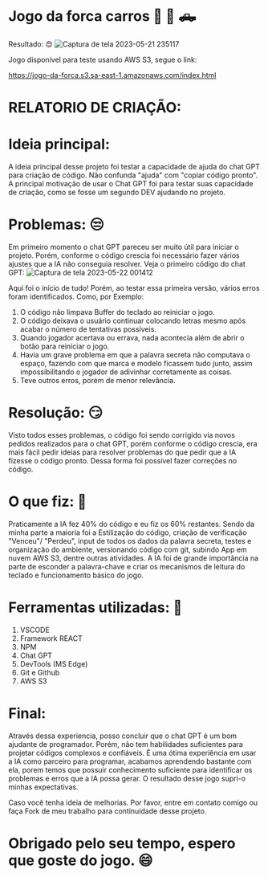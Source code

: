 # Jogo da forca carros 🚗 🚙 🛻

Resultado: :heart_eyes:
![Captura de tela 2023-05-21 235117](https://github.com/ViniciusBandeira97/Jogo-da-forca---Chat-GPT/assets/97644828/74aa15d5-e595-48d2-aae1-48869d901af8)

Jogo disponível para teste usando AWS S3, segue o link:

https://jogo-da-forca.s3.sa-east-1.amazonaws.com/index.html

# RELATORIO DE CRIAÇÃO:

# Ideia principal:
A ideia principal desse projeto foi testar a capacidade de ajuda do chat GPT para criação de código. Não confunda "ajuda" com "copiar código pronto". A principal motivação de usar o Chat GPT foi para testar suas capacidade de criação, como se fosse um segundo DEV ajudando no projeto.

# Problemas: :unamused:
Em primeiro momento o chat GPT pareceu ser muito útil para iniciar o projeto. Porém, conforme o código crescia foi necessário fazer vários ajustes que a IA não conseguia resolver. 
Veja o primeiro código do chat GPT:
![Captura de tela 2023-05-22 001412](https://github.com/ViniciusBandeira97/Jogo-da-forca---Chat-GPT/assets/97644828/a3b13d2f-5fba-47a2-9080-67ac1f3b4547)

Aqui foi o início de tudo! Porém, ao testar essa primeira versão, vários erros foram identificados. 
Como, por Exemplo:
1) O código não limpava Buffer do teclado ao reiniciar o jogo.
2) O código deixava o usuário continuar colocando letras mesmo após acabar o número de tentativas possíveis.
3) Quando jogador acertava ou errava, nada acontecia além de abrir o botão para reiniciar o jogo.
4) Havia um grave problema em que a palavra secreta não computava o espaço, fazendo com que marca e modelo ficassem tudo junto, assim impossibilitando o jogador de adivinhar corretamente as coisas.
5) Teve outros erros, porém de menor relevância.

# Resolução: :smirk:
Visto todos esses problemas, o código foi sendo corrigido via novos pedidos realizados para o chat GPT, porém conforme o código crescia, era mais fácil pedir ideias para resolver problemas do que pedir que a IA fizesse o código pronto.
Dessa forma foi possível fazer correções no código.

# O que fiz: :rocket:
Praticamente a IA fez 40% do código e eu fiz os 60% restantes. Sendo da minha parte a maioria foi a Estilização do código, criação de verificação "Venceu"/ "Perdeu", input de todos os dados da palavra secreta, testes e organização do ambiente, versionando código com git, subindo App em nuvem AWS S3, dentre outras atividades.
A IA foi de grande importância na parte de esconder a palavra-chave e criar os mecanismos de leitura do teclado e funcionamento básico do jogo.

# Ferramentas utilizadas: :wrench:
1) VSCODE
2) Framework REACT
3) NPM
4) Chat GPT
5) DevTools (MS Edge)
6) Git e Github
7) AWS S3

# Final:
Através dessa experiencia, posso concluir que o chat GPT é um bom ajudante de programador. Porém, não tem habilidades suficientes para projetar códigos complexos e confiáveis. 
É uma ótima experiência em usar a IA como parceiro para programar, acabamos aprendendo bastante com ela, porem temos que possuir conhecimento suficiente para identificar os problemas e erros que a IA possa gerar.
O resultado desse jogo supri-o minhas expectativas. 

Caso você tenha ideia de melhorias. Por favor, entre em contato comigo ou faça Fork de meu trabalho para continuidade desse projeto.

# Obrigado pelo seu tempo, espero que goste do jogo. :smile:
